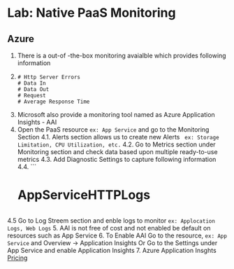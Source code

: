 # Lab: Native PaaS Monitoring

## Azure

1. There is a out-of -the-box monitoring avaialble which provides following information
2.  ```
    # Http Server Errors
    # Data In
    # Data Out
    # Request
    # Average Response Time
    ```
3. Microsoft also provide a monitoring tool named as Azure Application Insights - AAI
4. Open the PaaS resource ``` ex: App Service ``` and go to the Monitoring Section
4.1. Alerts section allows us to create new Alerts ``` ex: Storage Limitation, CPU Utilization, etc.``` 
4.2. Go to Metrics section under Monitoring section and check data based upon multiple ready-to-use metrics
4.3. Add Diagnostic Settings to capture following information
4.4. ```
     # AppServiceHTTPLogs
     ```
4.5 Go to Log Streem section and enble logs to monitor ``` ex: Applocation Logs, Web Logs ```
5. AAI is not free of cost and not enabled be default on resources such as App Service
6. To Enable AAI Go to the resource, ``` ex: App Service ``` and Overview -> Application Insights Or Go to the Settings under App Service and enable Application Insights
7. Azure Application Insghts [Pricing](https://azure.microsoft.com/en-us/pricing/details/monitor/)
